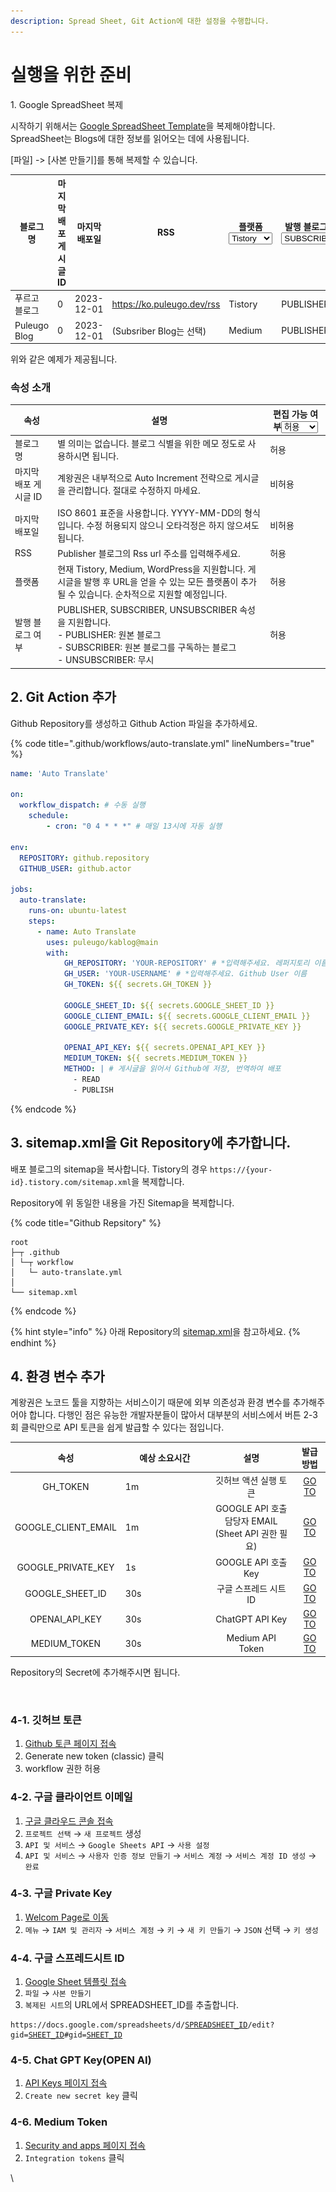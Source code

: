 ```yaml
---
description: Spread Sheet, Git Action에 대한 설정을 수행합니다.
---
```


# 실행을 위한 준비

1\. Google SpreadSheet 복제

시작하기 위해서는 [Google SpreadSheet Template](https://docs.google.com/spreadsheets/d/1cF9sShsCInHFomFTC69LC9QzVKJQZK2\_TqCs9hNMRMk/edit?gid=0#gid=0)을 복제해야합니다. SpreadSheet는 Blogs에 대한 정보를 읽어오는 데에 사용됩니다.

\[파일] -> \[사본 만들기]를 통해 복제할 수 있습니다.



<table data-full-width="true"><thead><tr><th>블로그 명</th><th data-type="number">마지막 배포 게시글 ID</th><th>마지막 배포일</th><th>RSS</th><th>플랫폼<select><option value="lGQbLCOGBq0e" label="Tistory" color="blue"></option><option value="5Xz6xbhswasi" label="Medium" color="blue"></option></select></th><th>발행 블로그 여부<select><option value="Tlytuzlg3O14" label="SUBSCRIBER" color="blue"></option><option value="0CsL6HxxnjNN" label="PUBLISHER" color="blue"></option></select></th></tr></thead><tbody><tr><td>푸르고 블로그</td><td>0</td><td>2023-12-01</td><td><a href="https://ko.puleugo.dev/rss">https://ko.puleugo.dev/rss</a></td><td><span data-option="lGQbLCOGBq0e">Tistory</span></td><td><span data-option="0CsL6HxxnjNN">PUBLISHER</span></td></tr><tr><td>Puleugo Blog</td><td>0</td><td>2023-12-01</td><td>(Subsriber Blog는 선택)</td><td><span data-option="5Xz6xbhswasi">Medium</span></td><td><span data-option="0CsL6HxxnjNN">PUBLISHER</span></td></tr></tbody></table>

위와 같은 예제가 제공됩니다.

### 속성 소개

<table><thead><tr><th>속성</th><th>설명</th><th>편집 가능 여부<select><option value="Nm7lBb8LzdtK" label="허용" color="blue"></option><option value="Tkfbsfjr4syn" label="비허용" color="blue"></option></select></th></tr></thead><tbody><tr><td>블로그 명</td><td>별 의미는 없습니다. 블로그 식별을 위한 메모 정도로 사용하시면 됩니다. </td><td><span data-option="Nm7lBb8LzdtK">허용</span></td></tr><tr><td>마지막 배포 게시글 ID</td><td>계왕권은 내부적으로 Auto Increment 전략으로 게시글을 관리합니다. 절대로 수정하지 마세요.</td><td><span data-option="Tkfbsfjr4syn">비허용</span></td></tr><tr><td>마지막 배포일</td><td>ISO 8601 표준을 사용합니다. YYYY-MM-DD의 형식입니다. 수정 허용되지 않으니 오타걱정은 하지 않으셔도 됩니다.</td><td><span data-option="Tkfbsfjr4syn">비허용</span></td></tr><tr><td>RSS</td><td>Publisher 블로그의 Rss url 주소를 입력해주세요.</td><td><span data-option="Nm7lBb8LzdtK">허용</span></td></tr><tr><td>플랫폼</td><td>현재 Tistory, Medium, WordPress을 지원합니다. 게시글을 발행 후 URL을 얻을 수 있는 모든 플랫폼이 추가될 수 있습니다. 순차적으로 지원할 예정입니다.</td><td><span data-option="Nm7lBb8LzdtK">허용</span></td></tr><tr><td>발행 블로그 여부</td><td>PUBLISHER, SUBSCRIBER, UNSUBSCRIBER 속성을 지원합니다.<br>- PUBLISHER: 원본 블로그<br>- SUBSCRIBER: 원본 블로그를 구독하는 블로그<br>- UNSUBSCRIBER: 무시</td><td><span data-option="Nm7lBb8LzdtK">허용</span></td></tr></tbody></table>



## 2. Git Action 추가

Github Repository를 생성하고 Github Action 파일을 추가하세요.

{% code title=".github/workflows/auto-translate.yml" lineNumbers="true" %}
```yaml
name: 'Auto Translate'

on:
  workflow_dispatch: # 수동 실행
    schedule:
        - cron: "0 4 * * *" # 매일 13시에 자동 실행

env:
  REPOSITORY: github.repository
  GITHUB_USER: github.actor

jobs:
  auto-translate:
    runs-on: ubuntu-latest
    steps:
      - name: Auto Translate
        uses: puleugo/kablog@main
        with:
            GH_REPOSITORY: 'YOUR-REPOSITORY' # *입력해주세요. 레퍼지토리 이름
            GH_USER: 'YOUR-USERNAME' # *입력해주세요. Github User 이름
            GH_TOKEN: ${{ secrets.GH_TOKEN }}

            GOOGLE_SHEET_ID: ${{ secrets.GOOGLE_SHEET_ID }}
            GOOGLE_CLIENT_EMAIL: ${{ secrets.GOOGLE_CLIENT_EMAIL }}
            GOOGLE_PRIVATE_KEY: ${{ secrets.GOOGLE_PRIVATE_KEY }}

            OPENAI_API_KEY: ${{ secrets.OPENAI_API_KEY }}
            MEDIUM_TOKEN: ${{ secrets.MEDIUM_TOKEN }}
            METHOD: | # 게시글을 읽어서 Github에 저장, 번역하여 배포
              - READ
              - PUBLISH
```
{% endcode %}





## 3. sitemap.xml을 Git Repository에 추가합니다.

배포 블로그의 sitemap을 복사합니다. Tistory의 경우 `https://{your-id}.tistory.com/sitemap.xml`을 복제합니다.

Repository에 위 동일한 내용을 가진 Sitemap을 복제합니다.

{% code title="Github Repsitory" %}
```
root
├─┬ .github
│ └─┬ workflow
│   └─ auto-translate.yml
│   
└── sitemap.xml

```
{% endcode %}

{% hint style="info" %}
아래 Repository의 [sitemap.xml](https://github.com/puleugo/puleugo.dev/blob/main/sitemap.xml)을 참고하세요.
{% endhint %}



## 4. 환경 변수 추가

계왕권은 노코드 툴을 지향하는 서비스이기 때문에 외부 의존성과 환경 변수를 추가해주어야 합니다. 다행인 점은 유능한 개발자분들이 많아서 대부분의 서비스에서 버튼 2-3회 클릭만으로 API 토큰을 쉽게 발급할 수 있다는 점입니다.

<table><thead><tr><th align="center">속성</th><th width="126">예상 소요시간</th><th align="center">설명</th><th align="center">발급 방법</th></tr></thead><tbody><tr><td align="center">GH_TOKEN</td><td>1m</td><td align="center">깃허브 액션 실행 토큰</td><td align="center"><a href="prepare-git-action.md#id-3-1">GO TO</a></td></tr><tr><td align="center">GOOGLE_CLIENT_EMAIL</td><td>1m</td><td align="center">GOOGLE API 호출 담당자 EMAIL<br>(Sheet API 권한 필요)</td><td align="center"><a href="prepare-git-action.md#id-3-2">GO TO</a></td></tr><tr><td align="center">GOOGLE_PRIVATE_KEY</td><td>1s</td><td align="center">GOOGLE API 호출 Key</td><td align="center"><a href="prepare-git-action.md#id-3-3.-private-key">GO TO</a></td></tr><tr><td align="center">GOOGLE_SHEET_ID</td><td>30s</td><td align="center">구글 스프레드 시트 ID</td><td align="center"><a href="prepare-git-action.md#id-3-4.-id">GO TO</a></td></tr><tr><td align="center">OPENAI_API_KEY</td><td>30s</td><td align="center">ChatGPT API Key</td><td align="center"><a href="prepare-git-action.md#id-3-5.-chat-gpt-key-open-ai">GO TO</a></td></tr><tr><td align="center">MEDIUM_TOKEN</td><td>30s</td><td align="center">Medium API Token</td><td align="center"><a href="prepare-git-action.md#id-3-6.-medium-token">GO TO</a></td></tr></tbody></table>

Repository의 Secret에 추가해주시면 됩니다.

<figure><img src="../.gitbook/assets/스크린샷 2024-11-14 오후 2.27.42.png" alt=""><figcaption></figcaption></figure>

### 4-1. 깃허브 토큰

1. [Github 토큰 페이지 접속](https://github.com/settings/tokens)
2. Generate new token (classic) 클릭
3. workflow 권한 허용



### 4-2. 구글 클라이언트 이메일

1. [구글 클라우드 콘솔 접속](https://console.cloud.google.com/)
2. `프로젝트 선택` → `새 프로젝트` 생성
3. `API 및 서비스` → `Google Sheets API` → `사용 설정`
4. `API 및 서비스` → `사용자 인증 정보 만들기` → `서비스 계정` → `서비스 계정 ID 생성` → `완료`



### 4-3. 구글 Private Key

1. [Welcom Page로 이동](https://console.cloud.google.com/welcome)
2. `메뉴` → `IAM 및 관리자` → `서비스 계정` → `키` → `새 키 만들기` → `JSON` 선택 → `키 생성`



### 4-4. 구글 스프레드시트 ID

1. [Google Sheet 템플릿 접속](https://docs.google.com/spreadsheets/d/1cF9sShsCInHFomFTC69LC9QzVKJQZK2\_TqCs9hNMRMk)
2. `파일` → `사본 만들기`
3. `복제된 시트`의 URL에서 SPREADSHEET\_ID를 추출합니다.

<pre class="language-url"><code class="lang-url">https://docs.google.com/spreadsheets/d/<a data-footnote-ref href="#user-content-fn-1">SPREADSHEET_ID</a>/edit?gid=<a data-footnote-ref href="#user-content-fn-2">SHEET_ID</a>#gid=<a data-footnote-ref href="#user-content-fn-3">SHEET_ID</a>
</code></pre>



### 4-5. Chat GPT Key(OPEN AI)&#x20;

1. [API Keys 페이지 접속](https://platform.openai.com/api-keys)
2. `Create new secret key` 클릭



### 4-6. Medium Token

1. [Security and apps 페이지 접속](https://medium.com/me/settings/security)
2. `Integration tokens` 클릭





&#x20;

\




[^1]: SPREADSHEET ID

[^2]: SHEET ID

[^3]: SHEET ID
